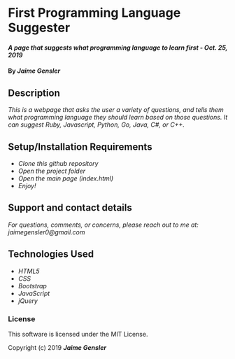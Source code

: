 # First Programming Language Suggester

#### _A page that suggests what programming language to learn first - Oct. 25, 2019_

#### By _Jaime Gensler_


## Description

_This is a webpage that asks the user a variety of questions, and tells them what programming language they should learn based on those questions. It can suggest Ruby, Javascript, Python, Go, Java, C#, or C++._

## Setup/Installation Requirements

* _Clone this github repository_
* _Open the project folder_
* _Open the main page (index.html)_
* _Enjoy!_


## Support and contact details

_For questions, comments, or concerns, please reach out to me at: jaimegensler0@gmail.com_


## Technologies Used

* _HTML5_
* _CSS_
* _Bootstrap_
* _JavaScript_
* _jQuery_


### License

This software is licensed under the MIT License.

Copyright (c) 2019 **_Jaime Gensler_**
